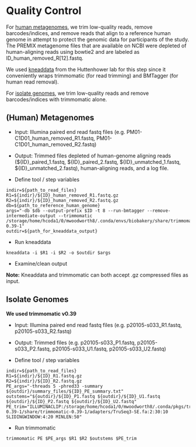 # Quality Control

For [human metagenomes](#(Human)-Metagenomes), we trim low-quality reads, remove barcodes/indices, and remove reads 
that align to a reference human genome in attempt to protect the genomic data for participants of the study. The
PREMIX metagenome files that are available on NCBI were depleted of human-aligning reads using bowtie2 and are labeled
as ID_human_removed_R[12].fastq.

We used [kneaddata](http://huttenhower.sph.harvard.edu/kneaddata) from the Huttenhower lab for this step since it
conveniently wraps trimmomatic (for read trimming) and BMTagger (for human read removal). 

For [isolate genomes](#Isolate-Genomes), we trim low-quality reads and remove barcodes/indices with trimmomatic alone.

## (Human) Metagenomes

- Input: Illumina paired end read fastq files (e.g. PM01-C1D01_human_removed_R1.fastq, PM01-C1D01_human_removed_R2.fastq)
- Output: Trimmed files depleted of human-genome aligning reads (${ID}_paired_1.fastq, ${ID}_paired_2.fastq, ${ID}_unmatched_1.fastq, ${ID}_unmatched_2.fastq), human-aligning reads, and a log file.

- Define tool / step variables
```console
indir=${path_to_read_files}
R1=${indir}/${ID}_human_removed_R1.fastq.gz
R2=${indir}/${ID}_human_removed_R2.fastq.gz
db=${path_to_reference_human_genome}
args="-db $db --output-prefix $ID -t 8 --run-bmtagger --remove-intermediate-output --trimmomatic /storage/home/hcoda1/0/mwoodworth8/.conda/envs/biobakery/share/trimmomatic-0.39-1"
outdir=${path_for_kneaddata_output}
```

- Run kneaddata
```console
kneaddata -i $R1 -i $R2 -o $outdir $args
```

- Examine/clean output

**Note:** Kneaddata and trimmomatic can both accept .gz compressed files as input.

## Isolate Genomes

**We used trimmomatic v0.39**

- Input: Illumina paired end read fastq files (e.g. p20105-s033_R1.fastq, p20105-s033_R2.fastq)
- Output: Trimmed files (e.g. p20105-s033_P1.fastq, p20105-s033_P2.fastq, p20105-s033_U1.fastq, p20105-s033_U2.fastq)

- Define tool / step variables
```console
indir=${path_to_read_files}
R1=${indir}/${ID}_R1.fastq.gz
R2=${indir}/${ID}_R2.fastq.gz
PE_args="-threads 5 -phred33 -summary ${outdir}/summary_files/${ID}_PE_summary.txt"
outstems="${outdir}/${ID}_P1.fastq ${outdir}/${ID}_U1.fastq ${outdir}/${ID}_P2.fastq ${outdir}/${ID}_U2.fastq"
PE_trim="ILLUMINACLIP:/storage/home/hcoda1/0/mwoodworth8/.conda/pkgs/trimmomatic-0.39-1/share/trimmomatic-0.39-1/adapters/TruSeq3-SE.fa:2:30:10 SLIDINGWINDOW:4:20 MINLEN:50"
```

- Run trimmomatic
```console
trimmomatic PE $PE_args $R1 $R2 $outstems $PE_trim
```
